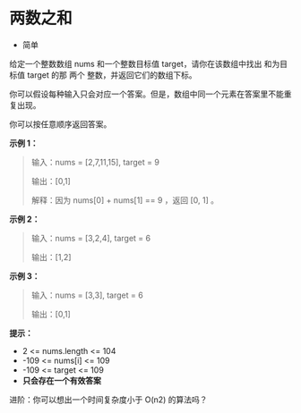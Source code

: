 # 两数之和

- 简单

给定一个整数数组 nums 和一个整数目标值 target，请你在该数组中找出 和为目标值 target  的那 两个 整数，并返回它们的数组下标。

你可以假设每种输入只会对应一个答案。但是，数组中同一个元素在答案里不能重复出现。

你可以按任意顺序返回答案。

**示例 1：**

>输入：nums = [2,7,11,15], target = 9
>
>输出：[0,1]
>
>解释：因为 nums[0] + nums[1] == 9 ，返回 [0, 1] 。
> 

**示例 2：**
>
>输入：nums = [3,2,4], target = 6
> 
>输出：[1,2]
> 

**示例 3：**

>输入：nums = [3,3], target = 6
> 
>输出：[0,1]
 

**提示：**

- 2 <= nums.length <= 104 
- -109 <= nums[i] <= 109 
- -109 <= target <= 109 
- **只会存在一个有效答案**

进阶：你可以想出一个时间复杂度小于 O(n2) 的算法吗？